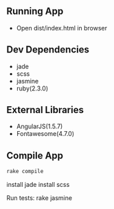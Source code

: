 ## Running App
- Open dist/index.html in browser

## Dev Dependencies
  - jade
  - scss
  - jasmine
  - ruby(2.3.0)


## External Libraries
  - AngularJS(1.5.7)
  - Fontawesome(4.7.0)


## Compile App
```bash
rake compile
```


install jade
install scss

Run tests:
rake jasmine
